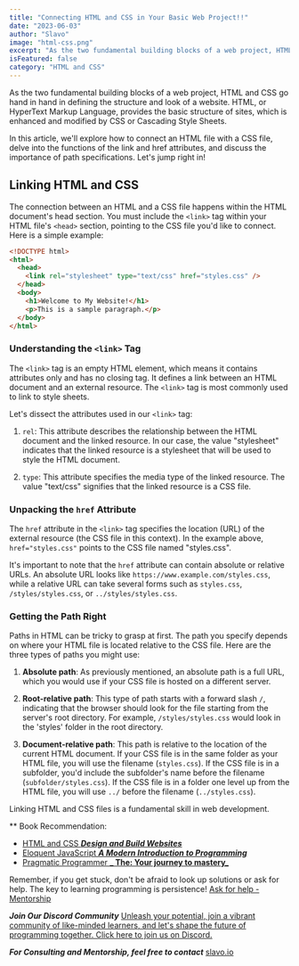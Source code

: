 ```yaml
---
title: "Connecting HTML and CSS in Your Basic Web Project!!"
date: "2023-06-03"
author: "Slavo"
image: "html-css.png"
excerpt: "As the two fundamental building blocks of a web project, HTML and CSS go hand in hand in defining the structure and look of a website. HTML..."
isFeatured: false
category: "HTML and CSS"
---
```


As the two fundamental building blocks of a web project, HTML and CSS go hand in hand in defining the structure and look of a website. HTML, or HyperText Markup Language, provides the basic structure of sites, which is enhanced and modified by CSS or Cascading Style Sheets.

In this article, we'll explore how to connect an HTML file with a CSS file, delve into the functions of the link and href attributes, and discuss the importance of path specifications. Let's jump right in!

## Linking HTML and CSS

The connection between an HTML and a CSS file happens within the HTML document's head section. You must include the `<link>` tag within your HTML file's `<head>` section, pointing to the CSS file you'd like to connect. Here is a simple example:

```html
<!DOCTYPE html>
<html>
  <head>
    <link rel="stylesheet" type="text/css" href="styles.css" />
  </head>
  <body>
    <h1>Welcome to My Website!</h1>
    <p>This is a sample paragraph.</p>
  </body>
</html>
```

### Understanding the `<link>` Tag

The `<link>` tag is an empty HTML element, which means it contains attributes only and has no closing tag. It defines a link between an HTML document and an external resource. The `<link>` tag is most commonly used to link to style sheets.

Let's dissect the attributes used in our `<link>` tag:

1. `rel`: This attribute describes the relationship between the HTML document and the linked resource. In our case, the value "stylesheet" indicates that the linked resource is a stylesheet that will be used to style the HTML document.

2. `type`: This attribute specifies the media type of the linked resource. The value "text/css" signifies that the linked resource is a CSS file.

### Unpacking the `href` Attribute

The `href` attribute in the `<link>` tag specifies the location (URL) of the external resource (the CSS file in this context). In the example above, `href="styles.css"` points to the CSS file named "styles.css".

It's important to note that the `href` attribute can contain absolute or relative URLs. An absolute URL looks like `https://www.example.com/styles.css`, while a relative URL can take several forms such as `styles.css`, `/styles/styles.css`, or `../styles/styles.css`.

### Getting the Path Right

Paths in HTML can be tricky to grasp at first. The path you specify depends on where your HTML file is located relative to the CSS file. Here are the three types of paths you might use:

1. **Absolute path**: As previously mentioned, an absolute path is a full URL, which you would use if your CSS file is hosted on a different server.

2. **Root-relative path**: This type of path starts with a forward slash `/`, indicating that the browser should look for the file starting from the server's root directory. For example, `/styles/styles.css` would look in the 'styles' folder in the root directory.

3. **Document-relative path**: This path is relative to the location of the current HTML document. If your CSS file is in the same folder as your HTML file, you will use the filename (`styles.css`). If the CSS file is in a subfolder, you'd include the subfolder's name before the filename (`subfolder/styles.css`). If the CSS file is in a folder one level up from the HTML file, you will use `../` before the filename (`../styles.css`).

Linking HTML and CSS files is a fundamental skill in web development.

\*\* Book Recommendation:

- [HTML and CSS **_Design and Build Websites_**](https://amzn.to/3NvUcNv)
- [Eloquent JavaScript **_A Modern Introduction to Programming_**](https://amzn.to/44UeeZ6)
- [Pragmatic Programmer **_ The: Your journey to mastery_**](https://amzn.to/3v8SXx4)

Remember, if you get stuck, don't be afraid to look up solutions or ask for help. The key to learning programming is persistence! [Ask for help - Mentorship](/contact)

**_Join Our Discord Community_** [Unleash your potential, join a vibrant community of like-minded learners, and let's shape the future of programming together. Click here to join us on Discord.](https://discord.gg/SdwAYvFT)

**_For Consulting and Mentorship, feel free to contact_** [slavo.io](/contact)
